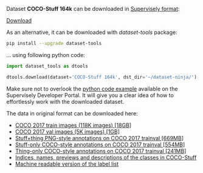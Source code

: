 Dataset **COCO-Stuff 164k** can be downloaded in [Supervisely format](https://developer.supervisely.com/api-references/supervisely-annotation-json-format):

 [Download](https://assets.supervisely.com/remote/eyJsaW5rIjogImZzOi8vYXNzZXRzLzIwNDRfQ09DTy1TdHVmZiAxNjRrL2NvY28tc3R1ZmYtMTY0ay1EYXRhc2V0TmluamEudGFyIiwgInNpZyI6ICJMeEU3RlptYWFkMUpLOTgvc1h0bDRRNE1aZVdDbkR1QjA3ZlcrblphZzJrPSJ9)

As an alternative, it can be downloaded with *dataset-tools* package:
``` bash
pip install --upgrade dataset-tools
```

... using following python code:
``` python
import dataset_tools as dtools

dtools.download(dataset='COCO-Stuff 164k', dst_dir='~/dataset-ninja/')
```
Make sure not to overlook the [python code example](https://developer.supervisely.com/getting-started/python-sdk-tutorials/iterate-over-a-local-project) available on the Supervisely Developer Portal. It will give you a clear idea of how to effortlessly work with the downloaded dataset.

The data in original format can be downloaded here:

- [COCO 2017 train images (118K images) [18GB]](http://images.cocodataset.org/zips/train2017.zip)
- [COCO 2017 val images (5K images) [1GB]](http://images.cocodataset.org/zips/val2017.zip)
- [Stuff+thing PNG-style annotations on COCO 2017 trainval [669MB]](http://calvin.inf.ed.ac.uk/wp-content/uploads/data/cocostuffdataset/stuffthingmaps_trainval2017.zip)
- [Stuff-only COCO-style annotations on COCO 2017 trainval [554MB]](http://calvin.inf.ed.ac.uk/wp-content/uploads/data/cocostuffdataset/stuff_trainval2017.zip)
- [Thing-only COCO-style annotations on COCO 2017 trainval [241MB]](http://images.cocodataset.org/annotations/annotations_trainval2017.zip)
- [Indices, names, previews and descriptions of the classes in COCO-Stuff](https://github.com/nightrome/cocostuff/blob/master/labels.md)
- [Machine readable version of the label list](https://github.com/nightrome/cocostuff/blob/master/labels.txt)
